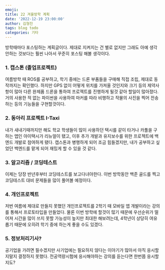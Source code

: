 ```yaml
---
emoji: 
title: 22 겨울방학 계획
date: '2022-12-19 23:00:00'
author: 김형진
tags: blog todo
categories: 기타
---
```


방학때마다 포스팅하는 계획글이다. 제대로 지켜지는 건 별로 없지만 그래도 아예 생각 안하는 것보다는 훨씬 나아서 꾸준히 포스팅 해볼 생각이다.

### 1. 캡스톤 (졸업프로젝트) 

여름방학 때 ROS를 공부하고, 학기 중에는 드론 부품들을 구매해 직접 조립, 제대로 동작까지는 확인했다. 하지만 GPS 없이 어떻게 위치를 가져올 것인지와 크기 등의 제약사항이 많아 다른 완제품 드론을 통하여 프로젝트를 진행하게 될것 같아 할일이 많아졌다. 거의 사용한 적 없는 파이썬을 사용하여 마커를 따라 비행하고 작물의 사진을 찍어 전송하는 등의 기능들을 구현할것이다.

### 2. 동아리 프로젝트 I-Taxi

내가 새내기때까지만 해도 학교 학생들이 많이 사용하던 택시를 같이 타거나 카풀을 구하는 앱인 아이택시가 리뉴얼이 됐고, 이후 추가 개발과 유지보수를 위한 프로젝트에 백엔드 개발로 참여하게 됐다. 캡스톤과 병행하게 되어 조금 힘들겠지만, 내가 공부하고 싶었던 백엔드를 맡게 되어 재밌게 할 수 있을 것 같다.

### 3. 알고리즘 / 코딩테스트

이제는 당장 반년후부터 코딩테스트를 보고다녀야한다. 이번 방학동안 백준 골드를 찍고 코딩테스트 대비 문제들을 많이 풀어볼 예정이다.

### 4. 개인프로젝트

저번 여름에 제대로 만들지 못했던 개인프로젝트를 2학기 때 모바일 앱 개발이라는 강의를 통해서 프로토타입을 만들었다.
물론 이번 방학에 할것이 많기 때문에 우선순위가 떨어져 시간을 많이 쓰지 못할 가능성이 높지만 최대한 해보려는데, 4학년이 상당히 
여유롭기 때문에 오히려 학기 중에 하는게 좋을 수도 있겠다.

### 5. 정보처리기사?

공기업을 가려면 필수겠지만 사기업에는 필요하지 않다는 이야기가 많아서 아직 응시할지말지 결정하지 못했다. 전공역량시험에 응시해야하는 강의를 듣는다면 한번쯤 응시할지도?

```toc

```